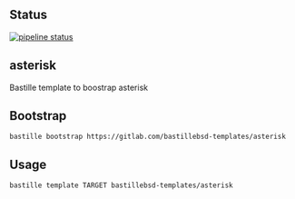 ## Status
[![pipeline status](https://gitlab.com/bastillebsd-templates/asterisk/badges/master/pipeline.svg)](https://gitlab.com/bastillebsd-templates/asterisk/commits/master)

## asterisk
Bastille template to boostrap asterisk

## Bootstrap

```shell
bastille bootstrap https://gitlab.com/bastillebsd-templates/asterisk
```

## Usage

```shell
bastille template TARGET bastillebsd-templates/asterisk
```
